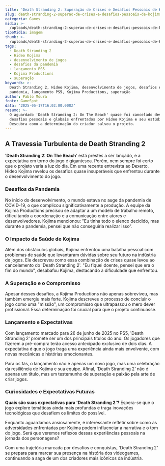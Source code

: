 ```yaml
---
title: 'Death Stranding 2: Superação de Crises e Desafios Pessoais de Kojima'
slug: death-stranding-2-superao-de-crises-e-desafios-pessoais-de-kojima
categoria: Games
midia: >-
  /uploads/death-stranding-2-superao-de-crises-e-desafios-pessoais-de-kojima-thumb.jpg
tipoMidia: imagem
thumb: >-
  /uploads/death-stranding-2-superao-de-crises-e-desafios-pessoais-de-kojima-thumb.jpg
tags:
  - Death Stranding 2
  - Hideo Kojima
  - desenvolvimento de jogos
  - desafios da pandemia
  - lançamento PS5
  - Kojima Productions
  - superação
keywords: >-
  Death Stranding 2, Hideo Kojima, desenvolvimento de jogos, desafios da
  pandemia, lançamento PS5, Kojima Productions, superação
author: Pablo Moura
fonte: GameSpot
data: '2025-06-17T16:02:00.000Z'
resumo: >-
  O aguardado 'Death Stranding 2: On The Beach' quase foi cancelado devido a
  desafios pessoais e globais enfrentados por Hideo Kojima e seu estúdio.
  Descubra como a determinação do criador salvou o projeto.
---
```


## A Travessia Turbulenta de Death Stranding 2

'**Death Stranding 2: On The Beach**' está prestes a ser lançado, e a expectativa em torno do jogo é gigantesca. Porém, nem sempre foi certo que o projeto veria a luz do dia. Em uma recente entrevista ao Dexerto, Hideo Kojima revelou os desafios quase insuperáveis que enfrentou durante o desenvolvimento do jogo.

### Desafios da Pandemia

No início do desenvolvimento, o mundo estava no auge da pandemia de COVID-19, o que complicou significativamente a produção. A equipe da Kojima Productions precisou se adaptar a um modelo de trabalho remoto, dificultando a coordenação e a comunicação entre atores e desenvolvedores. Kojima mencionou: "Eu tinha todo o elenco decidido, mas durante a pandemia, pensei que não conseguiria realizar isso".

### O Impacto da Saúde de Kojima

Além dos obstáculos globais, Kojima enfrentou uma batalha pessoal com problemas de saúde que levantaram dúvidas sobre seu futuro na indústria de jogos. Ele descreveu como essa combinação de crises quase levou ao cancelamento do 'Death Stranding 2'. "Eu fiquei doente, pensei que era o fim do mundo", desabafou Kojima, destacando a dificuldade que enfrentou.

### A Superação e o Compromisso

Apesar desses desafios, a Kojima Productions não apenas sobreviveu, mas também emergiu mais forte. Kojima descreveu o processo de concluir o jogo como uma "missão", um compromisso que ultrapassou o mero dever profissional. Essa determinação foi crucial para que o projeto continuasse.

### Lançamento e Expectativas

Com lançamento marcado para 26 de junho de 2025 no PS5, 'Death Stranding 2' promete ser um dos principais títulos do ano. Os jogadores que fizerem a pré-compra terão acesso antecipado exclusivo de dois dias. A expectativa é que o jogo traga uma experiência ainda mais envolvente, com novas mecânicas e histórias emocionantes.

Para os fãs, o lançamento não é apenas um novo jogo, mas uma celebração da resiliência de Kojima e sua equipe. Afinal, 'Death Stranding 2' não é apenas um título, mas um testemunho de superação e paixão pela arte de criar jogos.

### Curiosidades e Expectativas Futuras

**Quais são suas expectativas para 'Death Stranding 2'?** Espera-se que o jogo explore temáticas ainda mais profundas e traga inovações tecnológicas que desafiem os limites do possível.

Enquanto aguardamos ansiosamente, é interessante refletir sobre como as adversidades enfrentadas por Kojima podem influenciar a narrativa e o tom do jogo. Será que veremos reflexos dessas experiências pessoais na jornada dos personagens?

Com uma trajetória marcada por desafios e conquistas, 'Death Stranding 2' se prepara para marcar sua presença na história dos videogames, continuando a saga de um dos criadores mais icônicos da indústria.
